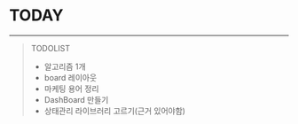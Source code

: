 # TODAY
-----
> TODOLIST
> - 알고리즘 1개
> - board 레이아웃
> - 마케팅 용어 정리
> - DashBoard 만들기
> - 상태관리 라이브러리 고르기(근거 있어야함)
